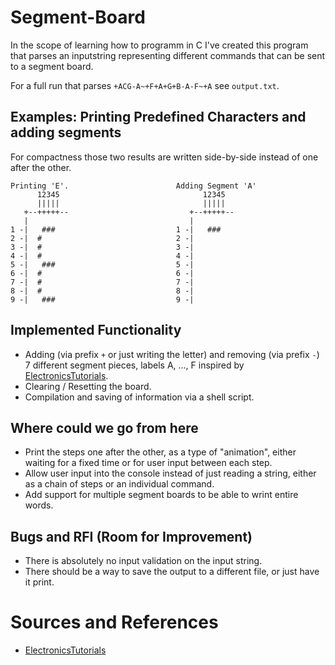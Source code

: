 # Segment-Board
In the scope of learning how to programm in C I've created this program that parses an inputstring representing different commands that can be sent to a segment board.

For a full run that parses `+ACG-A~+F+A+G+B-A-F~+A` see `output.txt`.
## Examples: Printing Predefined Characters and adding segments
For compactness those two results are written side-by-side instead of one after the other.
```
Printing 'E'.                        Adding Segment 'A'
      12345                                12345
      |||||                                |||||
   +--+++++--                           +--+++++--
   |                                    |  
1 -|   ###                           1 -|   ### 
2 -|  #                              2 -|   
3 -|  #                              3 -|   
4 -|  #                              4 -|   
5 -|   ###                           5 -|   
6 -|  #                              6 -|   
7 -|  #                              7 -|   
8 -|  #                              8 -|   
9 -|   ###                           9 -|   
```
## Implemented Functionality
* Adding (via prefix `+` or just writing the letter) and removing (via prefix `-`) 7 different segment pieces, labels A, ..., F inspired by [ElectronicsTutorials](https://www.electronics-tutorials.ws/blog/7-segment-display-tutorial.html).
* Clearing / Resetting the board.
* Compilation and saving of information via a shell script.

## Where could we go from here
* Print the steps one after the other, as a type of "animation", either waiting for a fixed time or for user input between each step.
* Allow user input into the console instead of just reading a string, either as a chain of steps or an individual command.
* Add support for multiple segment boards to be able to wrint entire words.

## Bugs and RFI (Room for Improvement)
* There is absolutely no input validation on the input string.
* There should be a way to save the output to a different file, or just have it print.

# Sources and References
* [ElectronicsTutorials](https://www.electronics-tutorials.ws/blog/7-segment-display-tutorial.html)

